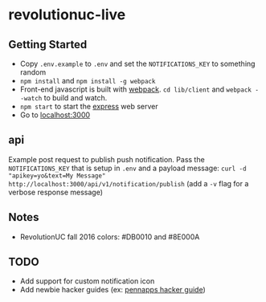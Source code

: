 # revolutionuc-live

## Getting Started

* Copy `.env.example` to `.env` and set the `NOTIFICATIONS_KEY` to something random
* `npm install` and `npm install -g webpack`
* Front-end javascript is built with [webpack](https://github.com/webpack/webpack). `cd lib/client` and `webpack --watch` to build and watch.
* `npm start` to start the [express](https://github.com/expressjs/express/) web server
* Go to [localhost:3000](http://localhost:3000/)

## api

Example post request to publish push notification. Pass the `NOTIFICATIONS_KEY` that is setup in `.env` and a payload message: `curl -d "apikey=yo&text=My Message" http://localhost:3000/api/v1/notification/publish` (add a `-v` flag for a verbose response message)

## Notes

- RevolutionUC fall 2016 colors: #DB0010 and #8E000A

## TODO

- Add support for custom notification icon
- Add newbie hacker guides (ex: [pennapps hacker guide](http://mentoring.pennapps.com/guide/))

